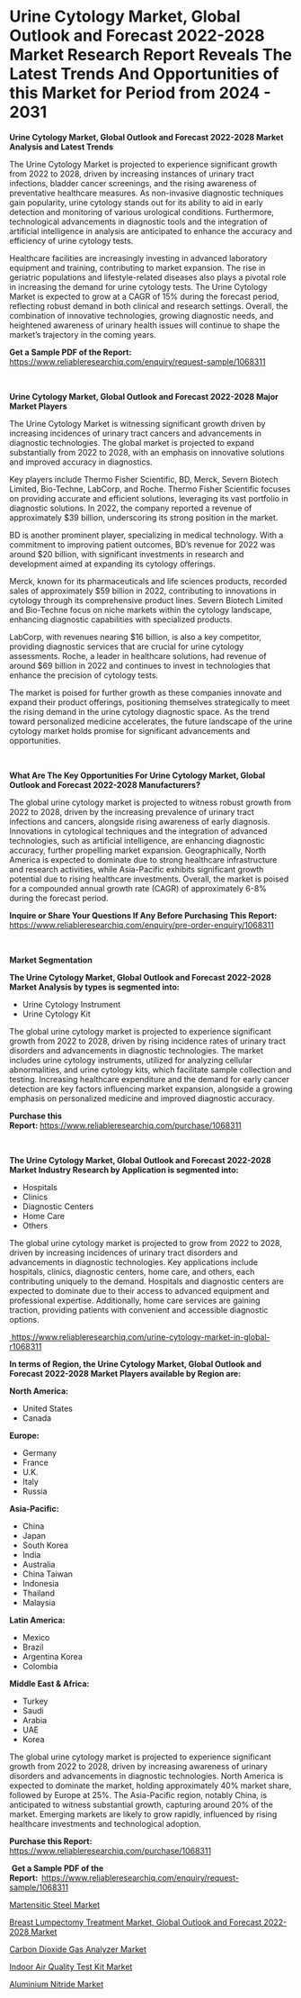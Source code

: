 <p><h1>Urine Cytology Market, Global Outlook and Forecast 2022-2028 Market Research Report Reveals The Latest Trends And Opportunities of this Market for Period from 2024 - 2031</h1></p><p><strong>Urine Cytology Market, Global Outlook and Forecast 2022-2028 Market Analysis and Latest Trends</strong></p>
<p><p>The Urine Cytology Market is projected to experience significant growth from 2022 to 2028, driven by increasing instances of urinary tract infections, bladder cancer screenings, and the rising awareness of preventative healthcare measures. As non-invasive diagnostic techniques gain popularity, urine cytology stands out for its ability to aid in early detection and monitoring of various urological conditions. Furthermore, technological advancements in diagnostic tools and the integration of artificial intelligence in analysis are anticipated to enhance the accuracy and efficiency of urine cytology tests.</p><p>Healthcare facilities are increasingly investing in advanced laboratory equipment and training, contributing to market expansion. The rise in geriatric populations and lifestyle-related diseases also plays a pivotal role in increasing the demand for urine cytology tests. The Urine Cytology Market is expected to grow at a CAGR of 15% during the forecast period, reflecting robust demand in both clinical and research settings. Overall, the combination of innovative technologies, growing diagnostic needs, and heightened awareness of urinary health issues will continue to shape the market’s trajectory in the coming years.</p></p>
<p><strong>Get a Sample PDF of the Report:&nbsp;</strong> <a href="https://www.reliableresearchiq.com/enquiry/request-sample/1068311">https://www.reliableresearchiq.com/enquiry/request-sample/1068311</a></p>
<p>&nbsp;</p>
<p><strong>Urine Cytology Market, Global Outlook and Forecast 2022-2028 Major Market Players</strong></p>
<p><p>The Urine Cytology Market is witnessing significant growth driven by increasing incidences of urinary tract cancers and advancements in diagnostic technologies. The global market is projected to expand substantially from 2022 to 2028, with an emphasis on innovative solutions and improved accuracy in diagnostics.</p><p>Key players include Thermo Fisher Scientific, BD, Merck, Severn Biotech Limited, Bio-Techne, LabCorp, and Roche. Thermo Fisher Scientific focuses on providing accurate and efficient solutions, leveraging its vast portfolio in diagnostic solutions. In 2022, the company reported a revenue of approximately $39 billion, underscoring its strong position in the market.</p><p>BD is another prominent player, specializing in medical technology. With a commitment to improving patient outcomes, BD’s revenue for 2022 was around $20 billion, with significant investments in research and development aimed at expanding its cytology offerings.</p><p>Merck, known for its pharmaceuticals and life sciences products, recorded sales of approximately $59 billion in 2022, contributing to innovations in cytology through its comprehensive product lines. Severn Biotech Limited and Bio-Techne focus on niche markets within the cytology landscape, enhancing diagnostic capabilities with specialized products.</p><p>LabCorp, with revenues nearing $16 billion, is also a key competitor, providing diagnostic services that are crucial for urine cytology assessments. Roche, a leader in healthcare solutions, had revenue of around $69 billion in 2022 and continues to invest in technologies that enhance the precision of cytology tests.</p><p>The market is poised for further growth as these companies innovate and expand their product offerings, positioning themselves strategically to meet the rising demand in the urine cytology diagnostic space. As the trend toward personalized medicine accelerates, the future landscape of the urine cytology market holds promise for significant advancements and opportunities.</p></p>
<p>&nbsp;</p>
<p><strong>What Are The Key Opportunities For Urine Cytology Market, Global Outlook and Forecast 2022-2028 Manufacturers?</strong></p>
<p><p>The global urine cytology market is projected to witness robust growth from 2022 to 2028, driven by the increasing prevalence of urinary tract infections and cancers, alongside rising awareness of early diagnosis. Innovations in cytological techniques and the integration of advanced technologies, such as artificial intelligence, are enhancing diagnostic accuracy, further propelling market expansion. Geographically, North America is expected to dominate due to strong healthcare infrastructure and research activities, while Asia-Pacific exhibits significant growth potential due to rising healthcare investments. Overall, the market is poised for a compounded annual growth rate (CAGR) of approximately 6-8% during the forecast period.</p></p>
<p><strong>Inquire or Share Your Questions If Any Before Purchasing This Report:</strong> <a href="https://www.reliableresearchiq.com/enquiry/pre-order-enquiry/1068311">https://www.reliableresearchiq.com/enquiry/pre-order-enquiry/1068311</a></p>
<p>&nbsp;</p>
<p><strong>Market Segmentation</strong></p>
<p><strong>The Urine Cytology Market, Global Outlook and Forecast 2022-2028 Market Analysis by types is segmented into:</strong></p>
<p><ul><li>Urine Cytology Instrument</li><li>Urine Cytology Kit</li></ul></p>
<p><p>The global urine cytology market is projected to experience significant growth from 2022 to 2028, driven by rising incidence rates of urinary tract disorders and advancements in diagnostic technologies. The market includes urine cytology instruments, utilized for analyzing cellular abnormalities, and urine cytology kits, which facilitate sample collection and testing. Increasing healthcare expenditure and the demand for early cancer detection are key factors influencing market expansion, alongside a growing emphasis on personalized medicine and improved diagnostic accuracy.</p></p>
<p><strong>Purchase this Report:&nbsp;</strong><a href="https://www.reliableresearchiq.com/purchase/1068311">https://www.reliableresearchiq.com/purchase/1068311</a></p>
<p>&nbsp;</p>
<p><strong>The Urine Cytology Market, Global Outlook and Forecast 2022-2028 Market Industry Research by Application is segmented into:</strong></p>
<p><ul><li>Hospitals</li><li>Clinics</li><li>Diagnostic Centers</li><li>Home Care</li><li>Others</li></ul></p>
<p><p>The global urine cytology market is projected to grow from 2022 to 2028, driven by increasing incidences of urinary tract disorders and advancements in diagnostic technologies. Key applications include hospitals, clinics, diagnostic centers, home care, and others, each contributing uniquely to the demand. Hospitals and diagnostic centers are expected to dominate due to their access to advanced equipment and professional expertise. Additionally, home care services are gaining traction, providing patients with convenient and accessible diagnostic options.</p></p>
<p><a href="https://www.reliableresearchiq.com/urine-cytology-market-in-global-r1068311">&nbsp;https://www.reliableresearchiq.com/urine-cytology-market-in-global-r1068311</a></p>
<p><strong>In terms of Region, the Urine Cytology Market, Global Outlook and Forecast 2022-2028 Market Players available by Region are:</strong></p>
<p>
    <p> <strong> North America: </strong>
        <ul>
            <li>United States</li>
            <li>Canada</li>
        </ul>
        </p> 
    <p> <strong> Europe: </strong>
        <ul>
            <li>Germany</li>
            <li>France</li>
            <li>U.K.</li>
            <li>Italy</li>
            <li>Russia</li>
        </ul>
        </p> 
    <p> <strong> Asia-Pacific: </strong>
        <ul>
            <li>China</li>
            <li>Japan</li>
            <li>South Korea</li>
            <li>India</li>
            <li>Australia</li>
            <li>China Taiwan</li>
            <li>Indonesia</li>
            <li>Thailand</li>
            <li>Malaysia</li>
        </ul>
        </p> 
    <p> <strong> Latin America: </strong>
        <ul>
            <li>Mexico</li>
            <li>Brazil</li>
            <li>Argentina Korea</li>
            <li>Colombia</li>
        </ul>
        </p> 
    <p> <strong> Middle East & Africa: </strong>
        <ul>
            <li>Turkey</li>
            <li>Saudi</li>
            <li>Arabia</li>
            <li>UAE</li>
            <li>Korea</li>
        </ul>
    </p>
    </p>
<p><p>The global urine cytology market is projected to experience significant growth from 2022 to 2028, driven by increasing awareness of urinary disorders and advancements in diagnostic technologies. North America is expected to dominate the market, holding approximately 40% market share, followed by Europe at 25%. The Asia-Pacific region, notably China, is anticipated to witness substantial growth, capturing around 20% of the market. Emerging markets are likely to grow rapidly, influenced by rising healthcare investments and technological adoption.</p></p>
<p><strong>Purchase this Report: </strong><a href="https://www.reliableresearchiq.com/purchase/1068311">https://www.reliableresearchiq.com/purchase/1068311</a></p>
<p>&nbsp;<strong>Get a Sample PDF of the Report:&nbsp;&nbsp;</strong><a href="https://www.reliableresearchiq.com/enquiry/request-sample/1068311">https://www.reliableresearchiq.com/enquiry/request-sample/1068311</a></p>
<p><strong></strong></p>
<p><p><a href="https://www.linkedin.com/pulse/how-martensitic-steel-market-changing-from-2024-2031-journey2market-drlaf?trackingId=cvDBVwqsSL%2BIx%2F10VfiGqA%3D%3D">Martensitic Steel Market</a></p><p><a href="https://github.com/michaelhall412/Market-Research-Report-List-1/blob/main/breast-lumpectomy-treatment-market-global-outlook-and-forecast-2022-2028-market.md">Breast Lumpectomy Treatment Market, Global Outlook and Forecast 2022-2028 Market</a></p><p><a href="https://medium.com/@adrainratke1952/what-is-carbon-dioxide-gas-analyzer-market-99d7f3f85ad5">Carbon Dioxide Gas Analyzer Market</a></p><p><a href="https://medium.com/@adrainratke1952/the-indoor-air-quality-test-kit-market-report-analyzes-important-operational-and-performance-data-9e9e4d014da1">Indoor Air Quality Test Kit Market</a></p><p><a href="https://issuu.com/reportprime-2/docs/aluminium-nitride-market-size-2030._4412b54cb6f3fd">Aluminium Nitride Market</a></p></p>